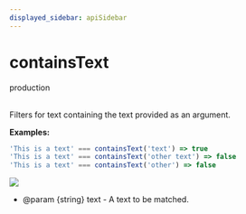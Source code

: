 ```yaml
---
displayed_sidebar: apiSidebar
---
```

# containsText
<span class="theme-doc-version-badge badge badge--success">production</span><br/><br/>

Filters for text containing the text provided as an argument.

**Examples:** 
```typescript
'This is a text' === containsText('text') => true
'This is a text' === containsText('other text') => false
'This is a text' === containsText('other') => false
```
![](/img/gif/containsText.gif)

   * @param {string} text - A text to be matched.
